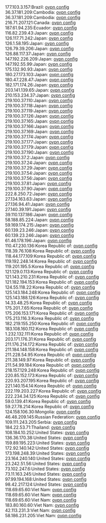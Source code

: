 177.103.3.157:Brazil: [ovpn config](vpn/177_103_3_157.ovpn)  
36.37.181.209:Cambodia: [ovpn config](vpn/36_37_181_209.ovpn)  
36.37.181.209:Cambodia: [ovpn config](vpn/36_37_181_209.ovpn)  
216.71.207.121:Canada: [ovpn config](vpn/216_71_207_121.ovpn)  
187.61.94.235:Ecuador: [ovpn config](vpn/187_61_94_235.ovpn)  
116.82.239.43:Japan: [ovpn config](vpn/116_82_239_43.ovpn)  
126.117.71.242:Japan: [ovpn config](vpn/126_117_71_242.ovpn)  
126.1.58.195:Japan: [ovpn config](vpn/126_1_58_195.ovpn)  
126.79.39.206:Japan: [ovpn config](vpn/126_79_39_206.ovpn)  
126.88.117.37:Japan: [ovpn config](vpn/126_88_117_37.ovpn)  
147.192.226.209:Japan: [ovpn config](vpn/147_192_226_209.ovpn)  
147.192.55.99:Japan: [ovpn config](vpn/147_192_55_99.ovpn)  
175.132.90.93:Japan: [ovpn config](vpn/175_132_90_93.ovpn)  
180.27.173.103:Japan: [ovpn config](vpn/180_27_173_103.ovpn)  
180.47.228.47:Japan: [ovpn config](vpn/180_47_228_47.ovpn)  
182.171.174.26:Japan: [ovpn config](vpn/182_171_174_26.ovpn)  
203.141.139.65:Japan: [ovpn config](vpn/203_141_139_65.ovpn)  
210.153.234.37:Japan: [ovpn config](vpn/210_153_234_37.ovpn)  
219.100.37.110:Japan: [ovpn config](vpn/219_100_37_110.ovpn)  
219.100.37.118:Japan: [ovpn config](vpn/219_100_37_118.ovpn)  
219.100.37.119:Japan: [ovpn config](vpn/219_100_37_119.ovpn)  
219.100.37.126:Japan: [ovpn config](vpn/219_100_37_126.ovpn)  
219.100.37.165:Japan: [ovpn config](vpn/219_100_37_165.ovpn)  
219.100.37.166:Japan: [ovpn config](vpn/219_100_37_166.ovpn)  
219.100.37.169:Japan: [ovpn config](vpn/219_100_37_169.ovpn)  
219.100.37.174:Japan: [ovpn config](vpn/219_100_37_174.ovpn)  
219.100.37.177:Japan: [ovpn config](vpn/219_100_37_177.ovpn)  
219.100.37.179:Japan: [ovpn config](vpn/219_100_37_179.ovpn)  
219.100.37.190:Japan: [ovpn config](vpn/219_100_37_190.ovpn)  
219.100.37.2:Japan: [ovpn config](vpn/219_100_37_2.ovpn)  
219.100.37.24:Japan: [ovpn config](vpn/219_100_37_24.ovpn)  
219.100.37.29:Japan: [ovpn config](vpn/219_100_37_29.ovpn)  
219.100.37.54:Japan: [ovpn config](vpn/219_100_37_54.ovpn)  
219.100.37.56:Japan: [ovpn config](vpn/219_100_37_56.ovpn)  
219.100.37.81:Japan: [ovpn config](vpn/219_100_37_81.ovpn)  
219.100.37.90:Japan: [ovpn config](vpn/219_100_37_90.ovpn)  
222.8.250.72:Japan: [ovpn config](vpn/222_8_250_72.ovpn)  
27.134.163.63:Japan: [ovpn config](vpn/27_134_163_63.ovpn)  
27.136.94.41:Japan: [ovpn config](vpn/27_136_94_41.ovpn)  
27.140.39.191:Japan: [ovpn config](vpn/27_140_39_191.ovpn)  
39.110.137.186:Japan: [ovpn config](vpn/39_110_137_186.ovpn)  
58.188.85.224:Japan: [ovpn config](vpn/58_188_85_224.ovpn)  
59.169.174.215:Japan: [ovpn config](vpn/59_169_174_215.ovpn)  
60.139.23.246:Japan: [ovpn config](vpn/60_139_23_246.ovpn)  
60.139.23.246:Japan: [ovpn config](vpn/60_139_23_246.ovpn)  
61.46.178.196:Japan: [ovpn config](vpn/61_46_178_196.ovpn)  
110.47.230.136:Korea Republic of: [ovpn config](vpn/110_47_230_136.ovpn)  
118.39.76.108:Korea Republic of: [ovpn config](vpn/118_39_76_108.ovpn)  
118.44.177.109:Korea Republic of: [ovpn config](vpn/118_44_177_109.ovpn)  
119.192.248.14:Korea Republic of: [ovpn config](vpn/119_192_248_14.ovpn)  
119.201.195.5:Korea Republic of: [ovpn config](vpn/119_201_195_5.ovpn)  
121.129.0.113:Korea Republic of: [ovpn config](vpn/121_129_0_113.ovpn)  
121.143.210.231:Korea Republic of: [ovpn config](vpn/121_143_210_231.ovpn)  
121.182.194.153:Korea Republic of: [ovpn config](vpn/121_182_194_153.ovpn)  
124.55.118.22:Korea Republic of: [ovpn config](vpn/124_55_118_22.ovpn)  
125.143.184.248:Korea Republic of: [ovpn config](vpn/125_143_184_248.ovpn)  
125.143.188.126:Korea Republic of: [ovpn config](vpn/125_143_188_126.ovpn)  
14.33.48.25:Korea Republic of: [ovpn config](vpn/14_33_48_25.ovpn)  
175.201.7.65:Korea Republic of: [ovpn config](vpn/175_201_7_65.ovpn)  
175.206.153.171:Korea Republic of: [ovpn config](vpn/175_206_153_171.ovpn)  
175.213.116.3:Korea Republic of: [ovpn config](vpn/175_213_116_3.ovpn)  
182.219.155.250:Korea Republic of: [ovpn config](vpn/182_219_155_250.ovpn)  
183.108.160.112:Korea Republic of: [ovpn config](vpn/183_108_160_112.ovpn)  
1.232.132.111:Korea Republic of: [ovpn config](vpn/1_232_132_111.ovpn)  
203.171.176.31:Korea Republic of: [ovpn config](vpn/203_171_176_31.ovpn)  
211.176.214.172:Korea Republic of: [ovpn config](vpn/211_176_214_172.ovpn)  
211.184.148.158:Korea Republic of: [ovpn config](vpn/211_184_148_158.ovpn)  
211.228.54.95:Korea Republic of: [ovpn config](vpn/211_228_54_95.ovpn)  
211.38.149.97:Korea Republic of: [ovpn config](vpn/211_38_149_97.ovpn)  
211.54.99.184:Korea Republic of: [ovpn config](vpn/211_54_99_184.ovpn)  
218.157.129.248:Korea Republic of: [ovpn config](vpn/218_157_129_248.ovpn)  
220.85.152.173:Korea Republic of: [ovpn config](vpn/220_85_152_173.ovpn)  
220.93.207.195:Korea Republic of: [ovpn config](vpn/220_93_207_195.ovpn)  
221.140.154.14:Korea Republic of: [ovpn config](vpn/221_140_154_14.ovpn)  
222.119.203.227:Korea Republic of: [ovpn config](vpn/222_119_203_227.ovpn)  
222.234.34.125:Korea Republic of: [ovpn config](vpn/222_234_34_125.ovpn)  
59.0.139.41:Korea Republic of: [ovpn config](vpn/59_0_139_41.ovpn)  
59.27.78.214:Korea Republic of: [ovpn config](vpn/59_27_78_214.ovpn)  
124.158.106.30:Mongolia: [ovpn config](vpn/124_158_106_30.ovpn)  
46.48.209.145:Russian Federation: [ovpn config](vpn/46_48_209_145.ovpn)  
109.111.243.205:Serbia: [ovpn config](vpn/109_111_243_205.ovpn)  
184.22.53.71:Thailand: [ovpn config](vpn/184_22_53_71.ovpn)  
108.184.10.252:United States: [ovpn config](vpn/108_184_10_252.ovpn)  
136.36.170.38:United States: [ovpn config](vpn/136_36_170_38.ovpn)  
159.89.195.223:United States: [ovpn config](vpn/159_89_195_223.ovpn)  
172.92.140.142:United States: [ovpn config](vpn/172_92_140_142.ovpn)  
173.198.248.39:United States: [ovpn config](vpn/173_198_248_39.ovpn)  
23.164.240.140:United States: [ovpn config](vpn/23_164_240_140.ovpn)  
23.242.51.56:United States: [ovpn config](vpn/23_242_51_56.ovpn)  
73.102.247.6:United States: [ovpn config](vpn/73_102_247_6.ovpn)  
73.11.163.245:United States: [ovpn config](vpn/73_11_163_245.ovpn)  
97.99.194.168:United States: [ovpn config](vpn/97_99_194_168.ovpn)  
98.42.217.124:United States: [ovpn config](vpn/98_42_217_124.ovpn)  
118.69.65.60:Viet Nam: [ovpn config](vpn/118_69_65_60.ovpn)  
118.69.65.60:Viet Nam: [ovpn config](vpn/118_69_65_60.ovpn)  
118.69.65.60:Viet Nam: [ovpn config](vpn/118_69_65_60.ovpn)  
183.80.160.60:Viet Nam: [ovpn config](vpn/183_80_160_60.ovpn)  
42.113.231.3:Viet Nam: [ovpn config](vpn/42_113_231_3.ovpn)  
58.186.231.205:Viet Nam: [ovpn config](vpn/58_186_231_205.ovpn)  
